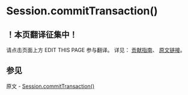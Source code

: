 # Session.commitTransaction()

## ！本页翻译征集中！

请点击页面上方 EDIT THIS PAGE 参与翻译。
详见：
[贡献指南]( https://github.com/JinMuInfo/MongoDB-Manual-zh/blob/master/CONTRIBUTING.md )、
[原文链接](  https://docs.mongodb.com/manual/reference/method/Session.commitTransaction/  )。

## 参见

原文 - [Session.commitTransaction()]( https://docs.mongodb.com/manual/reference/method/Session.commitTransaction/ )

